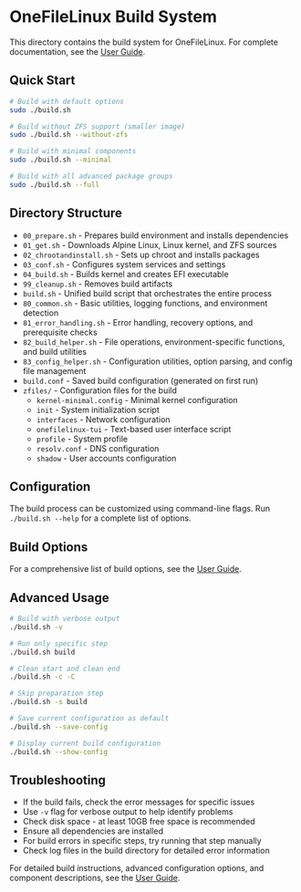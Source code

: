 # OneFileLinux Build System

This directory contains the build system for OneFileLinux. For complete documentation, see the [User Guide](../docs/USER_GUIDE.md).

## Quick Start

```bash
# Build with default options
sudo ./build.sh

# Build without ZFS support (smaller image)
sudo ./build.sh --without-zfs

# Build with minimal components
sudo ./build.sh --minimal

# Build with all advanced package groups
sudo ./build.sh --full
```

## Directory Structure

- `00_prepare.sh` - Prepares build environment and installs dependencies
- `01_get.sh` - Downloads Alpine Linux, Linux kernel, and ZFS sources
- `02_chrootandinstall.sh` - Sets up chroot and installs packages
- `03_conf.sh` - Configures system services and settings
- `04_build.sh` - Builds kernel and creates EFI executable
- `99_cleanup.sh` - Removes build artifacts
- `build.sh` - Unified build script that orchestrates the entire process
- `80_common.sh` - Basic utilities, logging functions, and environment detection
- `81_error_handling.sh` - Error handling, recovery options, and prerequisite checks
- `82_build_helper.sh` - File operations, environment-specific functions, and build utilities
- `83_config_helper.sh` - Configuration utilities, option parsing, and config file management
- `build.conf` - Saved build configuration (generated on first run)
- `zfiles/` - Configuration files for the build
  - `kernel-minimal.config` - Minimal kernel configuration
  - `init` - System initialization script
  - `interfaces` - Network configuration
  - `onefilelinux-tui` - Text-based user interface script
  - `profile` - System profile
  - `resolv.conf` - DNS configuration
  - `shadow` - User accounts configuration

## Configuration

The build process can be customized using command-line flags. Run `./build.sh --help` for a complete list of options.

## Build Options

For a comprehensive list of build options, see the [User Guide](../docs/USER_GUIDE.md#detailed-build-script-options).

## Advanced Usage

```bash
# Build with verbose output
./build.sh -v

# Run only specific step
./build.sh build

# Clean start and clean end
./build.sh -c -C

# Skip preparation step
./build.sh -s build

# Save current configuration as default
./build.sh --save-config

# Display current build configuration
./build.sh --show-config
```

## Troubleshooting

- If the build fails, check the error messages for specific issues
- Use `-v` flag for verbose output to help identify problems
- Check disk space - at least 10GB free space is recommended
- Ensure all dependencies are installed
- For build errors in specific steps, try running that step manually
- Check log files in the build directory for detailed error information

For detailed build instructions, advanced configuration options, and component descriptions, see the [User Guide](../docs/USER_GUIDE.md).
